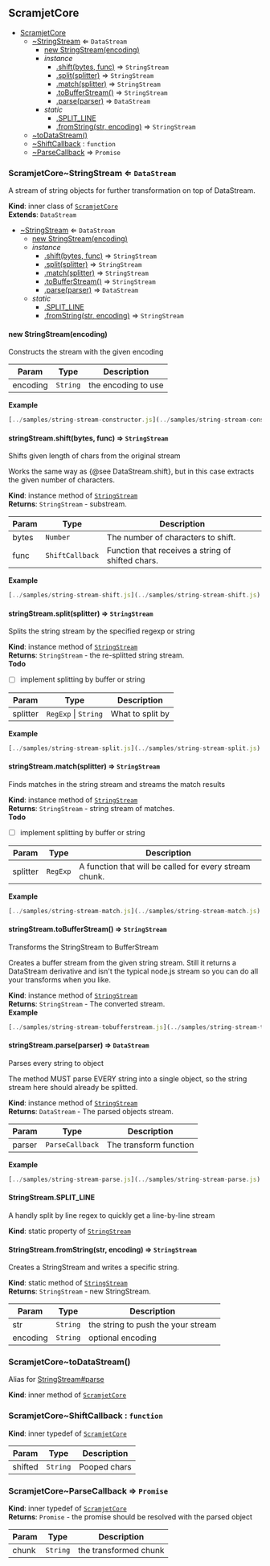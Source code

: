 <a name="module_ScramjetCore"></a>

## ScramjetCore

* [ScramjetCore](#module_ScramjetCore)
    * [~StringStream](#module_ScramjetCore..StringStream) ⇐ <code>DataStream</code>
        * [new StringStream(encoding)](#new_module_ScramjetCore..StringStream_new)
        * _instance_
            * [.shift(bytes, func)](#module_ScramjetCore..StringStream+shift) ⇒ <code>StringStream</code>
            * [.split(splitter)](#module_ScramjetCore..StringStream+split) ⇒ <code>StringStream</code>
            * [.match(splitter)](#module_ScramjetCore..StringStream+match) ⇒ <code>StringStream</code>
            * [.toBufferStream()](#module_ScramjetCore..StringStream+toBufferStream) ⇒ <code>StringStream</code>
            * [.parse(parser)](#module_ScramjetCore..StringStream+parse) ⇒ <code>DataStream</code>
        * _static_
            * [.SPLIT_LINE](#module_ScramjetCore..StringStream.SPLIT_LINE)
            * [.fromString(str, encoding)](#module_ScramjetCore..StringStream.fromString) ⇒ <code>StringStream</code>
    * [~toDataStream()](#module_ScramjetCore..toDataStream)
    * [~ShiftCallback](#module_ScramjetCore..ShiftCallback) : <code>function</code>
    * [~ParseCallback](#module_ScramjetCore..ParseCallback) ⇒ <code>Promise</code>

<a name="module_ScramjetCore..StringStream"></a>

### ScramjetCore~StringStream ⇐ <code>DataStream</code>
A stream of string objects for further transformation on top of DataStream.

**Kind**: inner class of <code>[ScramjetCore](#module_ScramjetCore)</code>  
**Extends**: <code>DataStream</code>  

* [~StringStream](#module_ScramjetCore..StringStream) ⇐ <code>DataStream</code>
    * [new StringStream(encoding)](#new_module_ScramjetCore..StringStream_new)
    * _instance_
        * [.shift(bytes, func)](#module_ScramjetCore..StringStream+shift) ⇒ <code>StringStream</code>
        * [.split(splitter)](#module_ScramjetCore..StringStream+split) ⇒ <code>StringStream</code>
        * [.match(splitter)](#module_ScramjetCore..StringStream+match) ⇒ <code>StringStream</code>
        * [.toBufferStream()](#module_ScramjetCore..StringStream+toBufferStream) ⇒ <code>StringStream</code>
        * [.parse(parser)](#module_ScramjetCore..StringStream+parse) ⇒ <code>DataStream</code>
    * _static_
        * [.SPLIT_LINE](#module_ScramjetCore..StringStream.SPLIT_LINE)
        * [.fromString(str, encoding)](#module_ScramjetCore..StringStream.fromString) ⇒ <code>StringStream</code>

<a name="new_module_ScramjetCore..StringStream_new"></a>

#### new StringStream(encoding)
Constructs the stream with the given encoding


| Param | Type | Description |
| --- | --- | --- |
| encoding | <code>String</code> | the encoding to use |

**Example**  
```js
[../samples/string-stream-constructor.js](../samples/string-stream-constructor.js)
```
<a name="module_ScramjetCore..StringStream+shift"></a>

#### stringStream.shift(bytes, func) ⇒ <code>StringStream</code>
Shifts given length of chars from the original stream

Works the same way as {@see DataStream.shift}, but in this case extracts
the given number of characters.

**Kind**: instance method of <code>[StringStream](#module_ScramjetCore..StringStream)</code>  
**Returns**: <code>StringStream</code> - substream.  

| Param | Type | Description |
| --- | --- | --- |
| bytes | <code>Number</code> | The number of characters to shift. |
| func | <code>ShiftCallback</code> | Function that receives a string of shifted                                 chars. |

**Example**  
```js
[../samples/string-stream-shift.js](../samples/string-stream-shift.js)
```
<a name="module_ScramjetCore..StringStream+split"></a>

#### stringStream.split(splitter) ⇒ <code>StringStream</code>
Splits the string stream by the specified regexp or string

**Kind**: instance method of <code>[StringStream](#module_ScramjetCore..StringStream)</code>  
**Returns**: <code>StringStream</code> - the re-splitted string stream.  
**Todo**

- [ ] implement splitting by buffer or string


| Param | Type | Description |
| --- | --- | --- |
| splitter | <code>RegExp</code> &#124; <code>String</code> | What to split by |

**Example**  
```js
[../samples/string-stream-split.js](../samples/string-stream-split.js)
```
<a name="module_ScramjetCore..StringStream+match"></a>

#### stringStream.match(splitter) ⇒ <code>StringStream</code>
Finds matches in the string stream and streams the match results

**Kind**: instance method of <code>[StringStream](#module_ScramjetCore..StringStream)</code>  
**Returns**: <code>StringStream</code> - string stream of matches.  
**Todo**

- [ ] implement splitting by buffer or string


| Param | Type | Description |
| --- | --- | --- |
| splitter | <code>RegExp</code> | A function that will be called for every                             stream chunk. |

**Example**  
```js
[../samples/string-stream-match.js](../samples/string-stream-match.js)
```
<a name="module_ScramjetCore..StringStream+toBufferStream"></a>

#### stringStream.toBufferStream() ⇒ <code>StringStream</code>
Transforms the StringStream to BufferStream

Creates a buffer stream from the given string stream. Still it returns a
DataStream derivative and isn't the typical node.js stream so you can do
all your transforms when you like.

**Kind**: instance method of <code>[StringStream](#module_ScramjetCore..StringStream)</code>  
**Returns**: <code>StringStream</code> - The converted stream.  
**Example**  
```js
[../samples/string-stream-tobufferstream.js](../samples/string-stream-tobufferstream.js)
```
<a name="module_ScramjetCore..StringStream+parse"></a>

#### stringStream.parse(parser) ⇒ <code>DataStream</code>
Parses every string to object

The method MUST parse EVERY string into a single object, so the string
stream here should already be splitted.

**Kind**: instance method of <code>[StringStream](#module_ScramjetCore..StringStream)</code>  
**Returns**: <code>DataStream</code> - The parsed objects stream.  

| Param | Type | Description |
| --- | --- | --- |
| parser | <code>ParseCallback</code> | The transform function |

**Example**  
```js
[../samples/string-stream-parse.js](../samples/string-stream-parse.js)
```
<a name="module_ScramjetCore..StringStream.SPLIT_LINE"></a>

#### StringStream.SPLIT_LINE
A handly split by line regex to quickly get a line-by-line stream

**Kind**: static property of <code>[StringStream](#module_ScramjetCore..StringStream)</code>  
<a name="module_ScramjetCore..StringStream.fromString"></a>

#### StringStream.fromString(str, encoding) ⇒ <code>StringStream</code>
Creates a StringStream and writes a specific string.

**Kind**: static method of <code>[StringStream](#module_ScramjetCore..StringStream)</code>  
**Returns**: <code>StringStream</code> - new StringStream.  

| Param | Type | Description |
| --- | --- | --- |
| str | <code>String</code> | the string to push the your stream |
| encoding | <code>String</code> | optional encoding |

<a name="module_ScramjetCore..toDataStream"></a>

### ScramjetCore~toDataStream()
Alias for [StringStream#parse](StringStream#parse)

**Kind**: inner method of <code>[ScramjetCore](#module_ScramjetCore)</code>  
<a name="module_ScramjetCore..ShiftCallback"></a>

### ScramjetCore~ShiftCallback : <code>function</code>
**Kind**: inner typedef of <code>[ScramjetCore](#module_ScramjetCore)</code>  

| Param | Type | Description |
| --- | --- | --- |
| shifted | <code>String</code> | Pooped chars |

<a name="module_ScramjetCore..ParseCallback"></a>

### ScramjetCore~ParseCallback ⇒ <code>Promise</code>
**Kind**: inner typedef of <code>[ScramjetCore](#module_ScramjetCore)</code>  
**Returns**: <code>Promise</code> - the promise should be resolved with the parsed object  

| Param | Type | Description |
| --- | --- | --- |
| chunk | <code>String</code> | the transformed chunk |

